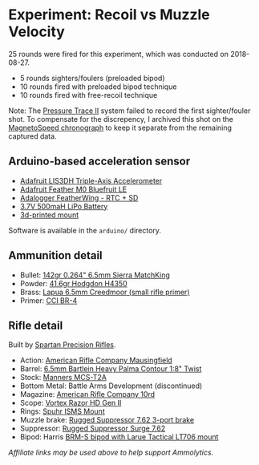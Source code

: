 # Experiment: Recoil vs Muzzle Velocity

25 rounds were fired for this experiment, which was conducted on 2018-08-27.

- 5 rounds sighters/foulers (preloaded bipod)
- 10 rounds fired with preloaded bipod technique
- 10 rounds fired with free-recoil technique

Note: The [Pressure Trace II](https://www.shootingsoftware.com/pressure.htm) system failed to record the first sighter/fouler shot. To compensate for the discrepency, I archived this shot on the [MagnetoSpeed chronograph](https://brownells.7eer.net/c/1284526/60594/1625?u=https%3A%2F%2Fwww.brownells.com%2Fshooting-accessories%2Frange-gear%2Fchronographs%2Fmagnetospeed-barrel-mounted-chronograph-prod55606.aspx) to keep it separate from the remaining captured data.

## Arduino-based acceleration sensor

- [Adafruit LIS3DH Triple-Axis Accelerometer](https://amzn.to/2PASGsD)
- [Adafruit Feather M0 Bluefruit LE](https://amzn.to/2ryuGN1)
- [Adalogger FeatherWing - RTC + SD](https://amzn.to/2EsIelH)
- [3.7V 500maH LiPo Battery](https://amzn.to/2UASH3g)
- [3d-printed mount](https://www.thingiverse.com/thing:3343163)

Software is available in the `arduino/` directory.


## Ammunition detail

- Bullet: [142gr 0.264" 6.5mm Sierra MatchKing](https://brownells.7eer.net/c/1284526/60594/1625?u=https%3A%2F%2Fwww.brownells.com%2Freloading%2Fbullets%2Frifle-bullets%2F6-5mm-0-264-142gr-hollow-point-boat-tail-100-box-sku749004963-34270-68520.aspx%3Fsku%3D749004963)
- Powder: [41.6gr Hodgdon H4350](https://brownells.7eer.net/c/1284526/60594/1625?u=https%3A%2F%2Fwww.brownells.com%2Freloading%2Fpowder%2Frifle-powder%2Fhodgdon-powder-h4350-8-lbs-sku749008040-34642-71189.aspx%3Fsku%3D749008040)
- Brass: [Lapua 6.5mm Creedmoor (small rifle primer)](https://brownells.7eer.net/c/1284526/60594/1625?u=https%3A%2F%2Fwww.brownells.com%2Freloading%2Fbrass%2Frifle-brass%2F6-5-creedmoor-brass-prod98328.aspx)
- Primer: [CCI BR-4](https://brownells.7eer.net/c/1284526/60594/1625?u=https%3A%2F%2Fwww.brownells.com%2Freloading%2Fprimers%2Frifle-primers%2Fbr4-small-rifle-benchrest-primers-1-000-box-sku749006109-40211-63472.aspx%3Fsku%3D749006109)


## Rifle detail

Built by [Spartan Precision Rifles](https://spartanrifles.com/).

- Action: [American Rifle Company Mausingfield](https://www.americanrifle.com/product/mausingfield-bolt-action/)
- Barrel: [6.5mm Bartlein Heavy Palma Contour 1:8" Twist]()
- Stock: [Manners MCS-T2A](https://mannersstocks.com/mcs-t2a-6967.html)
- Bottom Metal: Battle Arms Development (discontinued)
- Magazine: [American Rifle Company 10rd](https://www.americanrifle.com/product/arc-mag-10-round-7-62x51-308-win/)
- Scope: [Vortex Razor HD Gen II](https://brownells.7eer.net/c/1284526/60594/1625?u=https%3A%2F%2Fwww.brownells.com%2Foptics-mounting%2Fscopes%2Frifle-scopes%2Frazor-hd-gen-ii-4-5-27x56mm-scope-ffp-ebr-1c-mrad-reticle-prod101355.aspx)
- Rings: [Spuhr ISMS Mount](https://brownells.7eer.net/c/1284526/60594/1625?u=https%3A%2F%2Fwww.brownells.com%2Foptics-mounting%2Frings-mounts-amp-bases%2Fmount-sets%2Fisms-picatinny-mounts-prod54837.aspx)
- Muzzle brake: [Rugged Suppressor 7.62 3-port brake](https://ruggedsuppressors.com/product/7-62-muzzle-brake/)
- Suppressor: [Rugged Suppressor Surge 7.62](https://ruggedsuppressors.com/product/surge-762/)
- Bipod: Harris [BRM-S bipod with Larue Tactical LT706 mount](https://www.larue.com/products/harris-bipod-brm-s-and-lt706-qd-swivel-mount-combo/)


_Affiliate links may be used above to help support Ammolytics._
